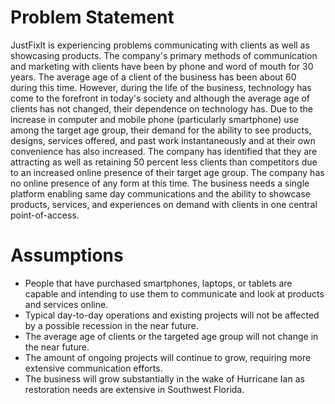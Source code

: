 # Problem Statement
JustFixIt is experiencing problems communicating with clients as well as showcasing products. The company's primary methods of communication and marketing with clients have been by phone and word of mouth for 30 years. The average age of a client of the business has been about 60 during this time. However, during the life of the business, technology has come to the forefront in today's society and although the average age of clients has not changed, their dependence on technology has. Due to the increase in computer and mobile phone (particularly smartphone) use among the target age group, their demand for the ability to see products, designs, services offered, and past work instantaneously and at their own convenience has also increased. The company has identified that they are attracting as well as retaining 50 percent less clients than competitors due to an increased online presence of their target age group. The company has no online presence of any form at this time. The business needs a single platform enabling same day communications and the ability to showcase products, services, and experiences on demand with clients in one central point-of-access.

# Assumptions
* People that have purchased smartphones, laptops, or tablets are capable and intending to use them to communicate and look at products and services online.
* Typical day-to-day operations and existing projects will not be affected by a possible recession in the near future.
* The average age of clients or the targeted age group will not change in the near future.
* The amount of ongoing projects will continue to grow, requiring more extensive communication efforts.
* The business will grow substantially in the wake of Hurricane Ian as restoration needs are extensive in Southwest Florida.
